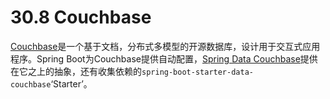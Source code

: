 # 30.8 Couchbase

[Couchbase](http://www.couchbase.com/)是一个基于文档，分布式多模型的开源数据库，设计用于交互式应用程序。Spring Boot为Couchbase提供自动配置，[Spring Data Couchbase](https://github.com/spring-projects/spring-data-couchbase)提供在它之上的抽象，还有收集依赖的`spring-boot-starter-data-couchbase`‘Starter’。

